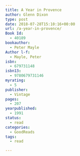 ```yaml
---
title: A Year in Provence
author: Glenn Dixon
type: post
date: 2018-07-28T15:10:16+00:00
url: /a-year-in-provence/
Book Id:
  - 40189
bookauthor:
  - Peter Mayle
Author l-f:
  - Mayle, Peter
isbn:
  - 679731148
isbn13:
  - 9780679731146
myrating:
  - 5
publisher:
  - Vintage
pages:
  - 207
yearpublished:
  - 1991
status:
  - read
categories:
  - GoodReads
tags:
  - read

---
```

